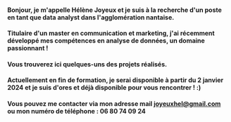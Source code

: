 #### Bonjour, je m'appelle Hélène Joyeux et je suis à la recherche d'un poste en tant que data analyst dans l'agglomération nantaise.
#### Titulaire d'un master en communication et marketing, j'ai récemment développé mes compétences en analyse de données, un domaine passionnant !
#### Vous trouverez ici quelques-uns des projets réalisés.
#### Actuellement en fin de formation, je serai disponible à partir du 2 janvier 2024 et je suis d'ores et déjà disponible pour vous rencontrer ! :)
#### Vous pouvez me contacter via mon adresse mail joyeuxhel@gmail.com ou mon numéro de téléphone : 06 80 74 09 24

<!---
Helene-Joyeux/Helene-Joyeux is a ✨ special ✨ repository because its `README.md` (this file) appears on your GitHub profile.
You can click the Preview link to take a look at your changes.
--->
